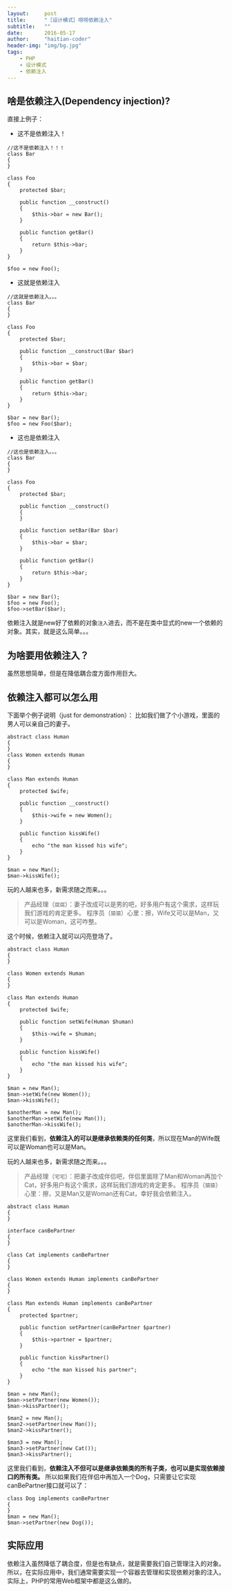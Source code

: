 ```yaml
---
layout:     post
title:      "［设计模式］唠唠依赖注入"
subtitle:   ""
date:       2016-05-17
author:     "haitian-coder"
header-img: "img/bg.jpg"
tags:
    - PHP
    - 设计模式
    - 依赖注入
---
```



## 啥是依赖注入(Dependency injection)? ##
直接上例子：

 - 这不是依赖注入！

```
//这不是依赖注入！！！
class Bar
{
}

class Foo
{
    protected $bar;

    public function __construct()
    {
        $this->bar = new Bar();
    }

    public function getBar()
    {
        return $this->bar;
    }
}

$foo = new Foo();
```

 - 这就是依赖注入

```
//这就是依赖注入。。。
class Bar
{
}

class Foo
{
    protected $bar;

    public function __construct(Bar $bar)
    {
        $this->bar = $bar;
    }

    public function getBar()
    {
        return $this->bar;
    }
}

$bar = new Bar();
$foo = new Foo($bar);
```
 - 这也是依赖注入

```
//这也是依赖注入。。。
class Bar
{
}

class Foo
{
    protected $bar;

    public function __construct()
    {
    }
    
    public function setBar(Bar $bar)
    {
        $this->bar = $bar;
    }

    public function getBar()
    {
        return $this->bar;
    }
}

$bar = new Bar();
$foo = new Foo();
$foo->setBar($bar);
```
依赖注入就是new好了依赖的对象`注入`进去，而不是在类中显式的new一个依赖的对象。其实，就是这么简单。。。
## 为啥要用依赖注入？ ##
虽然思想简单，但是在降低耦合度方面作用巨大。

## 依赖注入都可以怎么用 ##

下面举个例子说明（just for demonstration）：
比如我们做了个小游戏，里面的男人可以亲自己的妻子。

```
abstract class Human
{
}
class Women extends Human
{
}

class Man extends Human
{
    protected $wife;

    public function __construct()
    {
        $this->wife = new Women();
    }

    public function kissWife()
    {
        echo "the man kissed his wife";
    }
}

$man = new Man();
$man->kissWife();
```
玩的人越来也多，新需求随之而来。。。

> 产品经理（`腐腐`）：妻子改成可以是男的吧，好多用户有这个需求，这样玩我们游戏的肯定更多。
> 程序员（`猿猿`）心里：擦，Wife又可以是Man，又可以是Woman，这可咋整。

这个时候，依赖注入就可以闪亮登场了。

```
abstract class Human
{
}

class Women extends Human
{
}

class Man extends Human
{
    protected $wife;

    public function setWife(Human $human)
    {
        $this->wife = $human;
    }

    public function kissWife()
    {
        echo "the man kissed his wife";
    }
}

$man = new Man();
$man->setWife(new Women());
$man->kissWife();

$anotherMan = new Man();
$anotherMan->setWife(new Man());
$anotherMan->kissWife();
```
这里我们看到，**依赖注入的可以是继承依赖类的任何类**，所以现在Man的Wife既可以是Woman也可以是Man。

玩的人越来也多，新需求随之而来。。。

> 产品经理（`宅宅`）：把妻子改成伴侣吧，伴侣里面除了Man和Woman再加个Cat，好多用户有这个需求，这样玩我们游戏的肯定更多。
> 程序员（`猿猿`）心里：擦，又是Man又是Woman还有Cat，幸好我会依赖注入。

```
abstract class Human
{
}

interface canBePartner
{
}

class Cat implements canBePartner
{
}

class Women extends Human implements canBePartner
{
}

class Man extends Human implements canBePartner
{
    protected $partner;

    public function setPartner(canBePartner $partner)
    {
        $this->partner = $partner;
    }

    public function kissPartner()
    {
        echo "the man kissed his partner";
    }
}

$man = new Man();
$man->setPartner(new Women());
$man->kissPartner();

$man2 = new Man();
$man2->setPartner(new Man());
$man2->kissPartner();

$man3 = new Man();
$man3->setPartner(new Cat());
$man3->kissPartner();
```

这里我们看到，**依赖注入不但可以是继承依赖类的所有子类，也可以是实现依赖接口的所有类。**
所以如果我们在伴侣中再加入一个Dog，只需要让它实现canBePartner接口就可以了：

```
class Dog implements canBePartner
{
}
$man = new Man();
$man->setPartner(new Dog());
```

##  实际应用  ##
依赖注入虽然降低了耦合度，但是也有缺点，就是需要我们自己管理注入的对象。
所以，在实际应用中，我们通常需要实现一个容器去管理和实现依赖对象的注入。
实际上，PHP的常用Web框架中都是这么做的。

